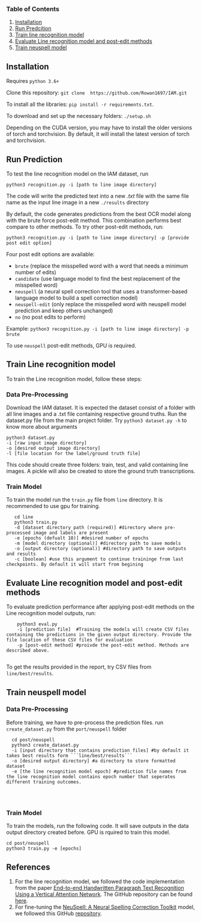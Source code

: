 ### Table of Contents

1. [Installation](#installation)
2. [Run Predcition](#prediction)
3. [Train line recognition model](#trainOCR)
4. [Evaluate Line recognition model and post-edit methods](#eval)
5. [Train neuspell model](#neu)

## Installation <a name="installation"></a>

Requires `python 3.6+`

Clone this repository: `git clone  https://github.com/Rowan1697/IAM.git`

To install all the libraries: `pip install -r requirements.txt`. 

To download and set up the necessary folders: ``./setup.sh``

Depending on the CUDA version, you may have to install the older versions of torch and torchvision. By default, it will install the latest version of torch and torchvision.


## Run Prediction <a name="prediction"></a>

To test the line recognition model on the IAM dataset, run

```python3 recognition.py -i [path to line image directory]```

The code will write the predicted text into a new *.txt* file with the same file name as the input line image in a new ``./results`` directory 

By default, the code generates predictions from the best OCR model along with the brute force post-edit method. This combination performs best compare to other methods. To try other post-edit methods, run:


```python3 recognition.py -i [path to line image directory] -p [provide post edit option]```

Four post edit options are available:
  - ``brute`` (replace the misspelled word with a word that needs a minimum number of edits)
  - ``candidate`` (use language model to find the best replacement of the misspelled word)
  - ``neuspell`` (a neural spell correction tool that uses a transformer-based language model to build a spell correction model)
  - ``neuspell-edit`` (only replace the misspelled word with neuspell model prediction and keep others unchanged)
  - ``no`` (no post edits to perform)
  
 Example: ```python3 recognition.py -i [path to line image directory] -p brute```
 
 To use `neuspell` post-edit methods, GPU is required. 
 
 ## Train Line recognition model <a name="trainOCR"></a>
 
 To train the Line recognition model, follow these steps:
 
 ### Data Pre-Processing
 
  Download the IAM dataset. It is expected the dataset consist of a folder with all line images and a .txt file containing respective ground truths.
  Run the dataset.py file from the main project folder. Try ``` python3 dataset.py -h ``` to know more about arguments
  ```
  python3 dataset.py 
  -i [raw input image directory] 
  -o [desired output image directory] 
  -l [file location for the label/ground truth file]
  
  ```
  This code should create three folders: train, test, and valid containing line images. A pickle will also be created to store the ground truth transcriptions. 
  
  ### Train Model
  
  To train the model run the ``` train.py ``` file from ``line`` directory. It is recommended to use gpu for training. 
 
 ```
    cd line
    python3 train.py 
    -d [dataset directory path (required)] #directory where pre-processed image and labels are present
    -e [epochs (defualt 10)] #desired number of epochs
    -m [model directory (optional)] #directory path to save models
    -o [output directory (optional)] #directory path to save outputs and results
    -c [boolean] #use this argument to continue traininge from last checkpoints. By default it will start from begining
 ```
  
   ## Evaluate Line recognition model and post-edit methods <a name="eval"></a>
  
  To evaluate prediction performance after applying post-edit methods on the Line recognition model outputs, run:
  
  ```
      python3 eval.py 
      -i [prediction file]  #Training the models will create CSV files containing the predictions in the given output directory. Provide the file location of these CSV files for evaluation
      -p [post-edit method] #proivde the post-edit method. Methods are described above. 
      
  ```
  
  To get the results provided in the report, try CSV files from ``` line/best/results ```.
  
  ## Train neuspell model  <a name="neu"></a>
  
 ### Data Pre-Processing
 Before training, we have to pre-process the prediction files. run ```create_dataset.py``` from the ```port/neuspell``` folder
 
  ```
    cd post/neuspell
    python3 create_dataset.py 
    -i [input directory that contains prediction files] #by default it takes best results form ```line/best/results```
    -o [desired output directory] #a directory to store formatted dataset
    -e [the line recognition model epoch] #prediction file names from the line recognition model contains epoch number that seperates different training outcomes.
    
   
    
 ```
  ### Train Model
  
To train the models, run the following code. It will save outputs in the data output directory created before. GPU is rquired to train this model. 

```
cd post/neuspell
python3 train.py -e [epochs] 
```


## References

1. For the line recognition model, we followed the code implementation from the paper [End-to-end Handwritten Paragraph Text Recognition Using a Vertical Attention Network](https://pubmed.ncbi.nlm.nih.gov/35077353/). The GitHub repository can be found [here](https://github.com/FactoDeepLearning/VerticalAttentionOCR).
2. For fine-tuning the [NeuSpell: A Neural Spelling Correction Toolkit](https://arxiv.org/abs/2010.11085) model, we followed this GitHub [repository](https://github.com/neuspell/neuspell). 


